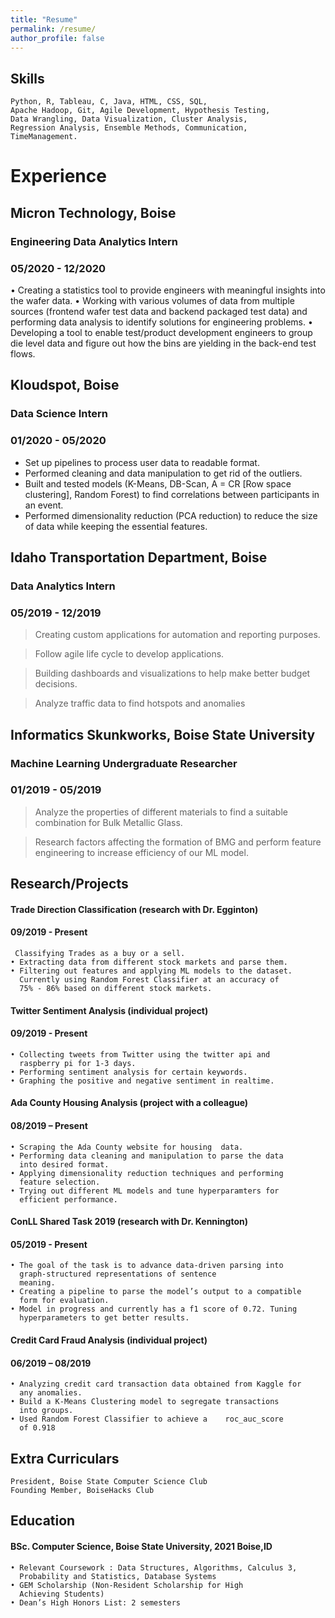 ```yaml
---
title: "Resume"
permalink: /resume/
author_profile: false
---
```

## Skills
    Python, R, Tableau, C, Java, HTML, CSS, SQL,
    Apache Hadoop, Git, Agile Development, Hypothesis Testing,
    Data Wrangling, Data Visualization, Cluster Analysis,
    Regression Analysis, Ensemble Methods, Communication, 
    TimeManagement.


# Experience
## Micron Technology, Boise
### Engineering Data Analytics Intern
### 05/2020 - 12/2020
• Creating a statistics tool to provide engineers with meaningful insights into 
   the wafer data.
• Working with various volumes of data from multiple sources (frontend wafer test data
   and backend packaged test data) and performing data analysis to identify solutions 
   for engineering problems.
• Developing a tool to enable test/product development engineers to group die level 
   data and figure out how the bins are yielding in the back-end test flows.
    
## Kloudspot, Boise
### Data Science Intern
### 01/2020 - 05/2020
* Set up pipelines to process user data to readable format.
* Performed cleaning and data manipulation to get rid of the outliers.
* Built and tested models (K-Means, DB-Scan, A = CR [Row space clustering], Random Forest) to find correlations
    between participants in an event.
* Performed dimensionality reduction (PCA reduction) to reduce the size of data while keeping the essential features.
    
## Idaho Transportation Department, Boise     
### Data Analytics Intern
### 05/2019 - 12/2019
> Creating custom applications for automation and
reporting purposes. 

> Follow agile life cycle to develop applications.

> Building dashboards and visualizations to help make 
better budget decisions.
 
> Analyze traffic data to find hotspots and anomalies

## Informatics Skunkworks, Boise State University
### Machine Learning Undergraduate Researcher
### 01/2019 - 05/2019
> Analyze the properties of different materials to find
      a suitable combination for Bulk Metallic Glass.

> Research factors affecting the formation of BMG and perform 
      feature engineering to increase efficiency of our ML model.


## Research/Projects
#### Trade Direction Classification (research with Dr. Egginton)
#### 09/2019 - Present
     Classifying Trades as a buy or a sell.
    • Extracting data from different stock markets and parse them.
    • Filtering out features and applying ML models to the dataset.
      Currently using Random Forest Classifier at an accuracy of 
      75% - 86% based on different stock markets. 

#### Twitter Sentiment Analysis (individual project)
#### 09/2019 - Present                   
    • Collecting tweets from Twitter using the twitter api and 
      raspberry pi for 1-3 days.
    • Performing sentiment analysis for certain keywords.
    • Graphing the positive and negative sentiment in realtime.

#### Ada County Housing Analysis (project with a colleague)
#### 08/2019 – Present
    • Scraping the Ada County website for housing  data.
    • Performing data cleaning and manipulation to parse the data
      into desired format.
    • Applying dimensionality reduction techniques and performing
      feature selection.
    • Trying out different ML models and tune hyperparamters for
      efficient performance.

####  ConLL Shared Task 2019 (research with Dr. Kennington) 
#### 05/2019 - Present
    • The goal of the task is to advance data-driven parsing into
      graph-structured representations of sentence 
      meaning.
    • Creating a pipeline to parse the model’s output to a compatible
      form for evaluation.
    • Model in progress and currently has a f1 score of 0.72. Tuning 
      hyperparameters to get better results.

#### Credit Card Fraud Analysis (individual project)
#### 06/2019 – 08/2019
    • Analyzing credit card transaction data obtained from Kaggle for
      any anomalies.
    • Build a K-Means Clustering model to segregate transactions 
      into groups.
    • Used Random Forest Classifier to achieve a    roc_auc_score 
      of 0.918


## Extra Curriculars
    President, Boise State Computer Science Club
    Founding Member, BoiseHacks Club 


## Education
####  BSc. Computer Science, Boise State University, 2021 Boise,ID
    • Relevant Coursework : Data Structures, Algorithms, Calculus 3, 
      Probability and Statistics, Database Systems
    • GEM Scholarship (Non-Resident Scholarship for High 
      Achieving Students)
    • Dean’s High Honors List: 2 semesters
